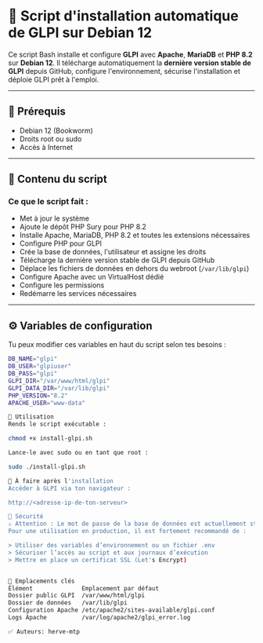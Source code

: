 # 🚀 Script d'installation automatique de GLPI sur Debian 12

Ce script Bash installe et configure **GLPI** avec **Apache**, **MariaDB** et **PHP 8.2** sur **Debian 12**. Il télécharge automatiquement la **dernière version stable de GLPI** depuis GitHub, configure l'environnement, sécurise l'installation et déploie GLPI prêt à l'emploi.

---

## 🧰 Prérequis

- Debian 12 (Bookworm)
- Droits root ou sudo
- Accès à Internet

---

## 🧪 Contenu du script

### Ce que le script fait :
- Met à jour le système
- Ajoute le dépôt PHP Sury pour PHP 8.2
- Installe Apache, MariaDB, PHP 8.2 et toutes les extensions nécessaires
- Configure PHP pour GLPI
- Crée la base de données, l'utilisateur et assigne les droits
- Télécharge la dernière version stable de GLPI depuis GitHub
- Déplace les fichiers de données en dehors du webroot (`/var/lib/glpi`)
- Configure Apache avec un VirtualHost dédié
- Configure les permissions
- Redémarre les services nécessaires

---

## ⚙️ Variables de configuration

Tu peux modifier ces variables en haut du script selon tes besoins :

```bash
DB_NAME="glpi"
DB_USER="glpiuser"
DB_PASS="glpi"
GLPI_DIR="/var/www/html/glpi"
GLPI_DATA_DIR="/var/lib/glpi"
PHP_VERSION="8.2"
APACHE_USER="www-data"

🚀 Utilisation
Rends le script exécutable :

chmod +x install-glpi.sh

Lance-le avec sudo ou en tant que root :

sudo ./install-glpi.sh

📌 À faire après l'installation
Accéder à GLPI via ton navigateur :

http://<adresse-ip-de-ton-serveur>

🔐 Sécurité
⚠️ Attention : Le mot de passe de la base de données est actuellement stocké en clair dans le script.
Pour une utilisation en production, il est fortement recommandé de :

> Utiliser des variables d’environnement ou un fichier .env
> Sécuriser l’accès au script et aux journaux d’exécution
> Mettre en place un certificat SSL (Let's Encrypt)


📂 Emplacements clés
Élément	             Emplacement par défaut
Dossier public GLPI	 /var/www/html/glpi
Dossier de données	 /var/lib/glpi
Configuration Apache /etc/apache2/sites-available/glpi.conf
Logs Apache	         /var/log/apache2/glpi_error.log

✅ Auteurs: herve-mtp

